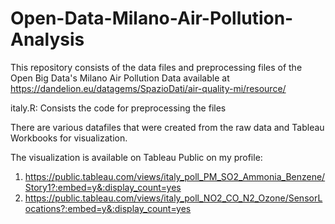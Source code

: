 # Open-Data-Milano-Air-Pollution-Analysis
This repository consists of the data files and preprocessing files of the Open Big Data's Milano Air Pollution Data available at https://dandelion.eu/datagems/SpazioDati/air-quality-mi/resource/ 

italy.R: Consists the code for preprocessing the files

There are various datafiles that were created from the raw data and Tableau Workbooks for visualization.

The visualization is available on Tableau Public on my profile:
1. https://public.tableau.com/views/italy_poll_PM_SO2_Ammonia_Benzene/Story1?:embed=y&:display_count=yes
2. https://public.tableau.com/views/italy_poll_NO2_CO_N2_Ozone/SensorLocations?:embed=y&:display_count=yes
